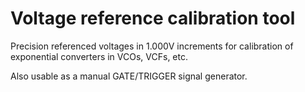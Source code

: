 
Voltage reference calibration tool
==================================

Precision referenced voltages in 1.000V increments for calibration
of exponential converters in VCOs, VCFs, etc. 

Also usable as a manual GATE/TRIGGER signal generator.
